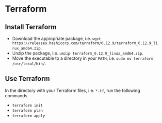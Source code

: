 # Terraform

## Install Terraform
* Download the appropriate package, i.e. `wget https://releases.hashicorp.com/terraform/0.12.9/terraform_0.12.9_linux_amd64.zip`.
* Unzip the package, i.e. `unzip terraform_0.12.9_linux_amd64.zip`.
* Move the executable to a directory in your `PATH`, i.e. `sudo mv terraform /usr/local/bin/`.

## Use Terraform
In the directory with your Terraform files, i.e. `*.tf`, run the following commands.
* `terraform init`
* `terraform plan`
* `terraform apply`
